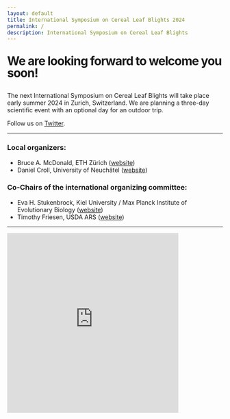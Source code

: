 ```yaml
---
layout: default
title: International Symposium on Cereal Leaf Blights 2024
permalink: /
description: International Symposium on Cereal Leaf Blights
---
```


<style type="text/css" media="screen">
  .container {
    margin: 10px auto;
    max-width: 600px;
    text-align: center;
  }
  h1 {
    margin: 30px 0;
    
    line-height: 1;
    letter-spacing: -1px;
  }
</style>

# We are looking forward to welcome you soon!

The next International Symposium on Cereal Leaf Blights will take place early summer 2024 in Zurich, Switzerland. We are planning a three-day scientific event with an optional day for an outdoor trip.  

Follow us on [Twitter](https://twitter.com/isclb2024).  

---  

### Local organizers:  
- Bruce A. McDonald, ETH Zürich ([website](https://path.ethz.ch))  
- Daniel Croll, University of Neuchâtel ([website](https://pathogen-genomics.org))  

### Co-Chairs of the international organizing committee:  
- Eva H. Stukenbrock, Kiel University / Max Planck Institute of Evolutionary Biology ([website](http://web.evolbio.mpg.de/envgen/)) 
- Timothy Friesen, USDA ARS ([website](https://www.ars.usda.gov/people-locations/person/?person-id=22061))  

---  

<iframe src="https://docs.google.com/forms/d/e/1FAIpQLSePpIBxb3tT6y8LkVUxRO1i6f6CyxNm1F-3YLgeAlNC0rMIHQ/viewform?embedded=true&hl=en" width="400" height="420" frameborder="0" marginheight="0" marginwidth="0">Loading…</iframe>
